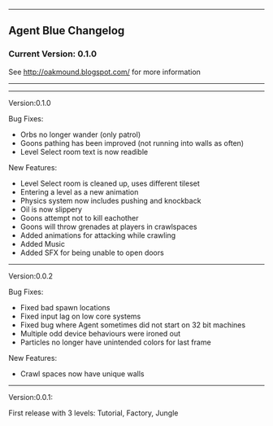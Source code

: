 -------------------------------------------
## Agent Blue Changelog

### Current Version: 0.1.0

See http://oakmound.blogspot.com/ for more information

-------------------------------------------
--------------
Version:0.1.0

Bug Fixes:
   - Orbs no longer wander (only patrol)
   - Goons pathing has been improved (not running into walls as often)
   - Level Select room text is now readible

New Features:
   - Level Select room is cleaned up, uses different tileset
   - Entering a level as a new animation
   - Physics system now includes pushing and knockback
   - Oil is now slippery
   - Goons attempt not to kill eachother
   - Goons will throw grenades at players in crawlspaces
   - Added animations for attacking while crawling
   - Added Music
   - Added SFX for being unable to open doors

--------------
Version:0.0.2

Bug Fixes:
   - Fixed bad spawn locations
   - Fixed input lag on low core systems
   - Fixed bug where Agent sometimes did not start on 32 bit machines
   - Multiple odd device behaviours were ironed out
   - Particles no longer have unintended colors for last frame

New Features:
   - Crawl spaces now have unique walls

--------------
Version:0.0.1:

First release with 3 levels: 
	Tutorial, Factory, Jungle